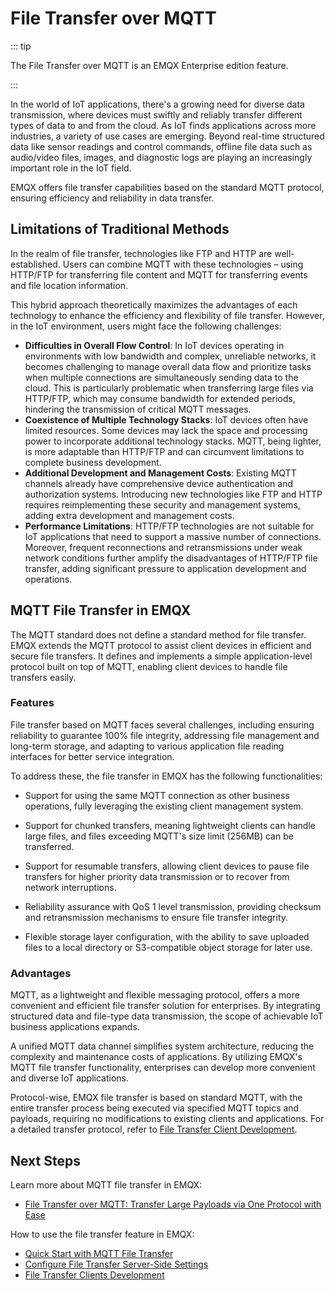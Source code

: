 # File Transfer over MQTT

::: tip

The File Transfer over MQTT is an EMQX Enterprise edition feature.

:::

In the world of IoT applications, there's a growing need for diverse data transmission, where devices must swiftly and reliably transfer different types of data to and from the cloud. As IoT finds applications across more industries, a variety of use cases are emerging. Beyond real-time structured data like sensor readings and control commands, offline file data such as audio/video files, images, and diagnostic logs are playing an increasingly important role in the IoT field.

EMQX offers file transfer capabilities based on the standard MQTT protocol, ensuring efficiency and reliability in data transfer.

## Limitations of Traditional Methods

In the realm of file transfer, technologies like FTP and HTTP are well-established. Users can combine MQTT with these technologies – using HTTP/FTP for transferring file content and MQTT for transferring events and file location information.

This hybrid approach theoretically maximizes the advantages of each technology to enhance the efficiency and flexibility of file transfer. However, in the IoT environment, users might face the following challenges:

- **Difficulties in Overall Flow Control**: In IoT devices operating in environments with low bandwidth and complex, unreliable networks, it becomes challenging to manage overall data flow and prioritize tasks when multiple connections are simultaneously sending data to the cloud. This is particularly problematic when transferring large files via HTTP/FTP, which may consume bandwidth for extended periods, hindering the transmission of critical MQTT messages.
- **Coexistence of Multiple Technology Stacks**: IoT devices often have limited resources. Some devices may lack the space and processing power to incorporate additional technology stacks. MQTT, being lighter, is more adaptable than HTTP/FTP and can circumvent limitations to complete business development.
- **Additional Development and Management Costs**: Existing MQTT channels already have comprehensive device authentication and authorization systems. Introducing new technologies like FTP and HTTP requires reimplementing these security and management systems, adding extra development and management costs.
- **Performance Limitations**: HTTP/FTP technologies are not suitable for IoT applications that need to support a massive number of connections. Moreover, frequent reconnections and retransmissions under weak network conditions further amplify the disadvantages of HTTP/FTP file transfer, adding significant pressure to application development and operations.

## MQTT File Transfer in EMQX

The MQTT standard does not define a standard method for file transfer. EMQX extends the MQTT protocol to assist client devices in efficient and secure file transfers. It defines and implements a simple application-level protocol built on top of MQTT, enabling client devices to handle file transfers easily.

### Features

File transfer based on MQTT faces several challenges, including ensuring reliability to guarantee 100% file integrity, addressing file management and long-term storage, and adapting to various application file reading interfaces for better service integration.

To address these, the file transfer in EMQX has the following functionalities:

- Support for using the same MQTT connection as other business operations, fully leveraging the existing client management system.

- Support for chunked transfers, meaning lightweight clients can handle large files, and files exceeding MQTT's size limit (256MB) can be transferred.

- Support for resumable transfers, allowing client devices to pause file transfers for higher priority data transmission or to recover from network interruptions.

- Reliability assurance with QoS 1 level transmission, providing checksum and retransmission mechanisms to ensure file transfer integrity.

- Flexible storage layer configuration, with the ability to save uploaded files to a local directory or S3-compatible object storage for later use.

  <!-- "The Dashboard allows listing and downloading files uploaded to the broker." This is not implemented in Dashboard yet.-->

### Advantages

MQTT, as a lightweight and flexible messaging protocol, offers a more convenient and efficient file transfer solution for enterprises. By integrating structured data and file-type data transmission, the scope of achievable IoT business applications expands.

A unified MQTT data channel simplifies system architecture, reducing the complexity and maintenance costs of applications. By utilizing EMQX's MQTT file transfer functionality, enterprises can develop more convenient and diverse IoT applications.

Protocol-wise, EMQX file transfer is based on standard MQTT, with the entire transfer process being executed via specified MQTT topics and payloads, requiring no modifications to existing clients and applications. For a detailed transfer protocol, refer to [File Transfer Client Development](./client.md).

## Next Steps

Learn more about MQTT file transfer in EMQX:

- [File Transfer over MQTT: Transfer Large Payloads via One Protocol with Ease](https://www.emqx.com/en/blog/file-transfer-over-mqtt)

How to use the file transfer feature in EMQX:

- [Quick Start with MQTT File Transfer](./quick-start.md)
- [Configure File Transfer Server-Side Settings](./broker.md)
- [File Transfer Clients Development](./client.md)

